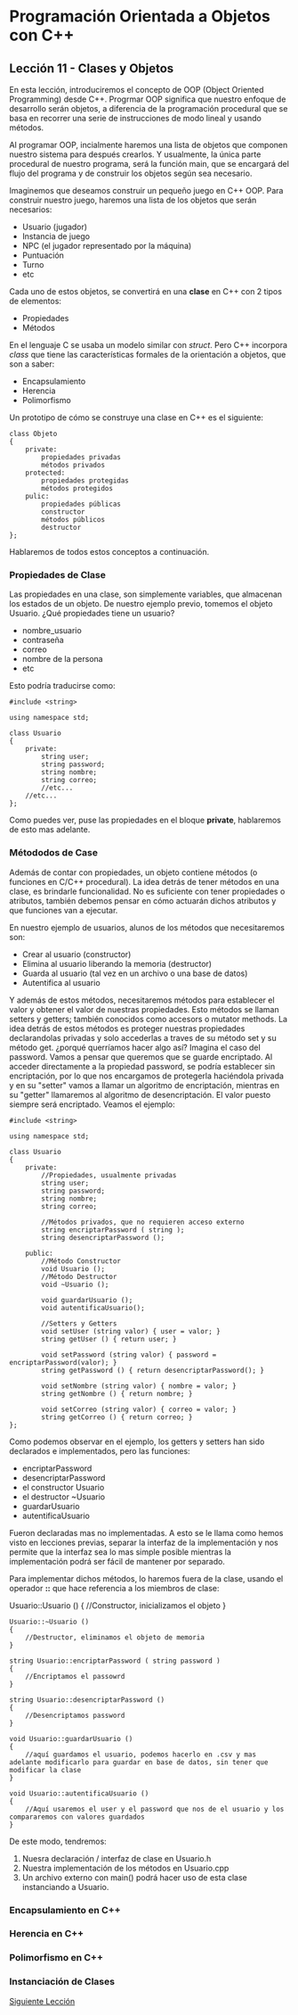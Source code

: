 # Programación Orientada a Objetos con C++


## Lección 11 - Clases y Objetos

En esta lección, introduciremos el concepto de OOP (Object Oriented Programming) desde C++. Progrmar OOP significa que nuestro enfoque de desarrollo serán objetos, a diferencia de la programación procedural que se basa en recorrer una serie de instrucciones de modo lineal y usando métodos.

Al programar OOP, incialmente haremos una lista de objetos que componen nuestro sistema para después crearlos. Y usualmente, la única parte procedural de nuestro programa, será la función main, que se encargará del flujo del programa y de construir los objetos según sea necesario.

Imaginemos que deseamos construir un pequeño juego en C++ OOP. Para construir nuestro juego, haremos una lista de los objetos que serán necesarios:

 * Usuario (jugador)
 * Instancia de juego
 * NPC (el jugador representado por la máquina)
 * Puntuación
 * Turno
 * etc

Cada uno de estos objetos, se convertirá en una **clase** en C++ con 2 tipos de elementos:

 * Propiedades
 * Métodos

En el lenguaje C se usaba un modelo similar con *struct*. Pero C++ incorpora *class* que tiene las características formales de la orientación a objetos, que son a saber:

 * Encapsulamiento
 * Herencia
 * Polimorfismo

Un prototipo de cómo se construye una clase en C++ es el siguiente:

    class Objeto
    {
        private:
            propiedades privadas
            métodos privados
        protected:
            propiedades protegidas
            métodos protegidos
        pulic:
            propiedades públicas
            constructor
            métodos públicos
            destructor
    };

Hablaremos de todos estos conceptos a continuación.


### Propiedades de Clase

Las propiedades en una clase, son simplemente variables, que almacenan los estados de un objeto. De nuestro ejemplo previo, tomemos el objeto Usuario. ¿Qué propiedades tiene un usuario?

 * nombre_usuario
 * contraseña
 * correo
 * nombre de la persona
 * etc

Esto podría traducirse como:

    #include <string>

    using namespace std;

    class Usuario
    {
        private:
            string user;
            string password;
            string nombre;
            string correo;
            //etc...
        //etc...
    };

Como puedes ver, puse las propiedades en el bloque **private**, hablaremos de esto mas adelante.


### Métododos de Case

Además de contar con propiedades, un objeto contiene métodos (o funciones en C/C++ procedural). La idea detrás de tener métodos en una clase, es brindarle funcionalidad. No es suficiente con tener propiedades o atributos, también debemos pensar en cómo actuarán dichos atributos y que funciones van a ejecutar.

En nuestro ejemplo de usuarios, alunos de los métodos que necesitaremos son:

 * Crear al usuario (constructor)
 * Elimina al usuario liberando la memoria (destructor)
 * Guarda al usuario (tal vez en un archivo o una base de datos)
 * Autentifica al usuario

Y además de estos métodos, necesitaremos métodos para establecer el valor y obtener el valor de nuestras propiedades. Esto métodos se llaman setters y getters; también conocidos como accesors o mutator methods. La idea detrás de estos métodos es proteger nuestras propiedades declarandolas privadas y solo accederlas a traves de su método set y su método get. ¿porqué querríamos hacer algo así? Imagina el caso del password. Vamos a pensar que queremos que se guarde encriptado. Al acceder directamente a la propiedad password, se podría establecer sin encriptación, por lo que nos encargamos de protegerla haciéndola privada y en su "setter" vamos a llamar un algoritmo de encriptación, mientras en su "getter" llamaremos al algoritmo de desencriptación. El valor puesto siempre será encriptado. Veamos el ejemplo:

    #include <string>

    using namespace std;

    class Usuario
    {
        private:
            //Propiedades, usualmente privadas   
            string user;
            string password;
            string nombre;
            string correo;

            //Métodos privados, que no requieren acceso externo
            string encriptarPassword ( string );
            string desencriptarPassword ();

        public:
            //Método Constructor
            void Usuario ();
            //Método Destructor
            void ~Usuario ();

            void guardarUsuario ();
            void autentificaUsuario();

            //Setters y Getters
            void setUser (string valor) { user = valor; }
            string getUser () { return user; }

            void setPassword (string valor) { password = encriptarPassword(valor); }
            string getPassword () { return desencriptarPassword(); }

            void setNombre (string valor) { nombre = valor; }
            string getNombre () { return nombre; }

            void setCorreo (string valor) { correo = valor; }
            string getCorreo () { return correo; }
    };

Como podemos observar en el ejemplo, los getters y setters han sido declarados e implementados, pero las funciones:

 * encriptarPassword
 * desencriptarPassword
 * el constructor Usuario
 * el destructor ~Usuario
 * guardarUsuario
 * autentificaUsuario

Fueron declaradas mas no implementadas. A esto se le llama como hemos visto en lecciones previas, separar la interfaz de la implementación y nos permite que la interfaz sea lo mas simple posible mientras la implementación podrá ser fácil de mantener por separado.

Para implementar dichos métodos, lo haremos fuera de la clase, usando el operador **::** que hace referencia a los miembros de clase:

   Usuario::Usuario ()
    {
        //Constructor, inicializamos el objeto
    }

    Usuario::~Usuario ()
    {
        //Destructor, eliminamos el objeto de memoria
    }

    string Usuario::encriptarPassword ( string password )
    {
        //Encriptamos el passowrd
    }

    string Usuario::desencriptarPassword ()
    {
        //Desencriptamos password
    }

    void Usuario::guardarUsuario ()
    {
        //aquí guardamos el usuario, podemos hacerlo en .csv y mas adelante modificarlo para guardar en base de datos, sin tener que modificar la clase
    }

    void Usuario::autentificaUsuario ()
    {
        //Aquí usaremos el user y el password que nos de el usuario y los compararemos con valores guardados
    }

De este modo, tendremos:
 1. Nuesra declaración / interfaz de clase en Usuario.h
 2. Nuestra implementación de los métodos en Usuario.cpp
 3. Un archivo externo con main() podrá hacer uso de esta clase instanciando a Usuario.


### Encapsulamiento en C++



### Herencia en C++



### Polimorfismo en C++



### Instanciación de Clases



[Siguiente Lección](../Lección12-Herencia/)
